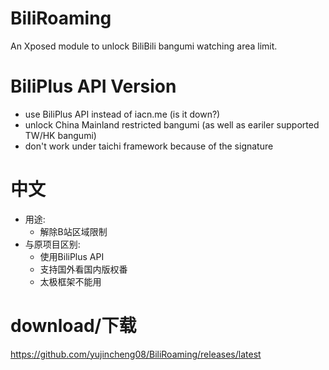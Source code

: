 # BiliRoaming
An Xposed module to unlock BiliBili bangumi watching area limit.

# BiliPlus API Version
* use BiliPlus API instead of iacn.me (is it down?)
* unlock China Mainland restricted bangumi (as well as eariler supported TW/HK bangumi)
* don't work under taichi framework because of the signature

# 中文
* 用途: 
  * 解除B站区域限制 
* 与原项目区别:
  * 使用BiliPlus API
  * 支持国外看国内版权番
  * 太极框架不能用
 
# download/下载
https://github.com/yujincheng08/BiliRoaming/releases/latest
